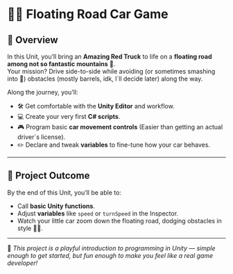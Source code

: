# 🚙✨ Floating Road Car Game  

## 📖 Overview  
In this Unit, you’ll bring an **Amazing Red Truck** to life on a **floating road among not so fantastic mountains** 🌌.  
Your mission? Drive side-to-side while avoiding (or sometimes smashing into 🤭) obstacles (mostly barrels, idk, I´ll decide later) along the way.  

Along the journey, you’ll:  
- 🛠️ Get comfortable with the **Unity Editor** and workflow.  
- 💻 Create your very first **C# scripts**.  
- 🎮 Program basic **car movement controls** (Easier than getting an actual driver´s license).  
- ✏️ Declare and tweak **variables** to fine-tune how your car behaves.  

---

## 🎯 Project Outcome  
By the end of this Unit, you’ll be able to:  
- Call **basic Unity functions**.  
- Adjust **variables** like `speed` or `turnSpeed` in the Inspector.  
- Watch your little car zoom down the floating road, dodging obstacles in style 🚗💨.  

---

🌟 *This project is a playful introduction to programming in Unity — simple enough to get started, but fun enough to make you feel like a real game developer!*  
